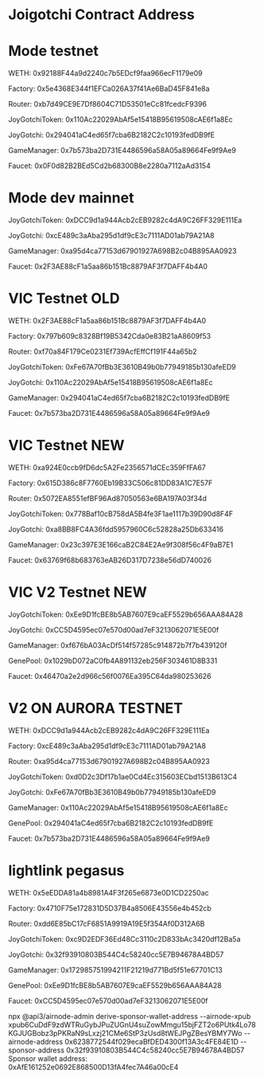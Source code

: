 # Joigotchi Contract Address 

# Mode testnet

WETH: 0x92188F44a9d2240c7b5EDcf9faa966ecF1179e09

Factory: 0x5e4368E344f1EFCa026A37f41Ae6BaD45F841e8a

Router: 0xb7d49CE9E7Df8604C71D53501eCc81fcedcF9396

JoyGotchiToken: 0x110Ac22029AbAf5e15418B95619508cAE6f1a8Ec

JoyGotchi: 0x294041aC4ed65f7cba6B2182C2c10193fedDB9fE

GameManager: 0x7b573ba2D731E4486596a58A05a89664Fe9f9Ae9

Faucet: 0x0F0d82B2BEd5Cd2b68300B8e2280a7112aAd3154

# Mode dev mainnet

JoyGotchiToken: 0xDCC9d1a944Acb2cEB9282c4dA9C26FF329E111Ea

JoyGotchi: 0xcE489c3aAba295d1df9cE3c7111AD01ab79A21A8

GameManager: 0xa95d4ca77153d67901927A698B2c04B895AA0923

Faucet: 0x2F3AE88cF1a5aa86b151Bc8879AF3f7DAFF4b4A0

# VIC Testnet OLD

WETH: 0x2F3AE88cF1a5aa86b151Bc8879AF3f7DAFF4b4A0

Factory: 0x797b609c8328Bf19B5342Cda0e83B21aA8609f53

Router: 0xf70a84F179Ce0231Ef739AcfEffCf191F44a65b2

JoyGotchiToken: 0xFe67A70fBb3E3610B49b0b77949185b130afeED9

JoyGotchi: 0x110Ac22029AbAf5e15418B95619508cAE6f1a8Ec

GameManager: 0x294041aC4ed65f7cba6B2182C2c10193fedDB9fE

Faucet: 0x7b573ba2D731E4486596a58A05a89664Fe9f9Ae9

# VIC Testnet NEW

WETH: 0xa924E0ccb9fD6dc5A2Fe2356571dCEc359FfFA67

Factory: 0x615D386c8F7760Eb19B33C506c81DD83A1C7E57F

Router: 0x5072EA8551efBF96Ad87050563e6BA197A03f34d

JoyGotchiToken: 0x778Baf10cB758dA5B4fe3F1ae1117b39D90d8F4F

JoyGotchi: 0xa8BB8FC4A36fdd5957960C6c52828a25Db633416

GameManager: 0x23c397E3E166caB2C84E2Ae9f308f56c4F9aB7E1

Faucet: 0x63769f68b683763eAB26D317D7238e56dD740026

# VIC V2 Testnet NEW

JoyGotchiToken: 0xEe9D1fcBE8b5AB7607E9caEF5529b656AAA84A28

JoyGotchi: 0xCC5D4595ec07e570d00ad7eF3213062071E5E00f

GameManager: 0xf676bA03AcDf514f57285c914872b7f7b439120f

GenePool: 0x1029bD072aC0fb4A891132eb256F303461D8B331

Faucet: 0x46470a2e2d966c56f0076Ea395C64da980253626

# V2 ON AURORA TESTNET

WETH: 0xDCC9d1a944Acb2cEB9282c4dA9C26FF329E111Ea

Factory: 0xcE489c3aAba295d1df9cE3c7111AD01ab79A21A8

Router: 0xa95d4ca77153d67901927A698B2c04B895AA0923

JoyGotchiToken: 0xd0D2c3Df17b1ae0Cd4Ec315603ECbd1513B613C4

JoyGotchi: 0xFe67A70fBb3E3610B49b0b77949185b130afeED9

GameManager: 0x110Ac22029AbAf5e15418B95619508cAE6f1a8Ec

GenePool: 0x294041aC4ed65f7cba6B2182C2c10193fedDB9fE

Faucet: 0x7b573ba2D731E4486596a58A05a89664Fe9f9Ae9

# lightlink pegasus

WETH: 0x5eEDDA81a4b8981A4F3f265e6873e0D1CD2250ac

Factory: 0x4710F75e172831D5D37B4a8506E43556e4b452cb

Router: 0xdd6E85bC17cF6851A9919A19E5f354Af0D312A6B

JoyGotchiToken: 0xc9D2EDF36Ed48Cc3110c2D833bAc3420df12Ba5a

JoyGotchi: 0x32f93910803B544C4c58240cc5E7B94678A4BD57

GameManager: 0x172985751994211F21219d771Bd5f51e67701C13

GenePool: 0xEe9D1fcBE8b5AB7607E9caEF5529b656AAA84A28

Faucet: 0xCC5D4595ec07e570d00ad7eF3213062071E5E00f

npx @api3/airnode-admin derive-sponsor-wallet-address --airnode-xpub xpub6CuDdF9zdWTRuGybJPuZUGnU4suZowMmgu15bjFZT2o6PUtk4Lo78KGJUGBobz3pPKRaN9sLxzj21CMe6StP3zUsd8tWEJPgZBesYBMY7Wo --airnode-address 0x6238772544f029ecaBfDED4300f13A3c4FE84E1D --sponsor-address 0x32f93910803B544C4c58240cc5E7B94678A4BD57
Sponsor wallet address: 0xAfE161252e0692E868500D13fA4fec7A46a00cE4
